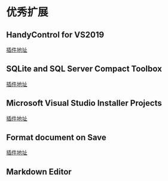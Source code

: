 # 优秀扩展

## HandyControl for VS2019

[插件地址](https://marketplace.visualstudio.com/items?itemName=HandyOrg.HandyControl)

## SQLite and SQL Server Compact Toolbox

[插件地址](https://marketplace.visualstudio.com/items?itemName=ErikEJ.SQLServerCompactSQLiteToolbox)

## Microsoft Visual Studio Installer Projects

[插件地址](https://marketplace.visualstudio.com/items?itemName=VisualStudioClient.MicrosoftVisualStudio2017InstallerProjects)

## Format document on Save

[插件地址](https://marketplace.visualstudio.com/items?itemName=mynkow.FormatdocumentonSave)

## Markdown Editor

